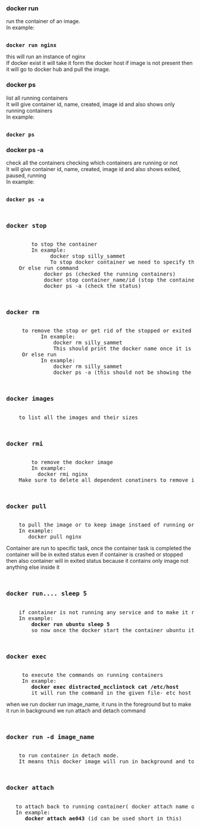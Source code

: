 
<h3>docker run </h3>
run the container of an image.<br>
In example:<br>&emsp;
  <pre><b>docker run nginx</b> </pre>
  this will run an instance of nginx<b></b><br>
  If docker exist it will take it form the docker host if image is not present then it will go to docker hub and pull the image.<br>


<h3>docker ps</h3>
list all running containers<br>
It will give container id, name, created, image id and also shows only running containers<br>
In example:<br>&emsp;
  <pre><b>docker ps</b> </pre>
  

<h3>docker ps -a</h3>
check all the containers checking which containers are running or not<br>
It will give container id, name, created, image id and also shows exited, paused, running<br>
In example:<br> &emsp;
  <pre><b>docker ps -a</b> </pre>
  


<pre>
    <h3>docker stop</h3>
        to stop the container
        In example:
              docker stop silly_sammet
              To stop docker container we need to specify the container name or container id.
    Or else run command
            docker ps (checked the running containers)
            docker stop container_name/id (stop the container)
            docker ps -a (check the status)
</pre>

<pre>
     <h3>docker rm</h3> 
     to remove the stop or get rid of the stopped or exited container or to just free up the space
           In example:
               docker rm silly_sammet
               This should print the docker name once it is removed
     Or else run
           In example:
               docker rm silly_sammet
               docker ps -a (this should not be showing the removed(stopped or exited conatiner)
</pre>

<pre>
    <h3>docker images</h3> 
    to list all the images and their sizes
</pre>

<pre>
   <h3>docker rmi</h3>
        to remove the docker image
        In example:
          docker rmi nginx 
  	Make sure to delete all dependent conatiners to remove image
</pre>

<pre>
    <h3>docker pull</h3>
    to pull the image or to keep image instaed of running or downloading
    In example:
       docker pull nginx
</pre>

Container are run to specific task, once the container task is completed the container will be in exited status
even if container is crashed or stopped then also container will in exited status because it contains only image not anything else inside it

<pre>
  <h3>docker run.... sleep 5 </h3>
    if container is not running any service and to make it run without any service (to keep alive)
	In example: 
        <b>docker run ubuntu sleep 5 </b>
        so now once the docker start the container ubuntu it will then sleep for 5 sec then to get exited
</pre>

<pre>
    <h3>docker exec</h3>
     to execute the commands on running containers
	 In example: 
        <b>docker exec distracted_mcclintock cat /etc/host</b>
	    it will run the command in the given file- etc host file
</pre>

when we run docker run image_name, it runs in the foreground but to make it run in background we run attach and detach command

<pre>
    <h3>docker run -d image_name</h3>
    to run container in detach mode. 
    It means this docker image will run in background and to view run docker ps command
</pre>

<pre>
   <h3>docker attach</h3>
   to attach back to running container( docker attach name or id of docker conatiner)
   In example:
      <b>docker attach ae043</b> (id can be used short in this)
</pre>
